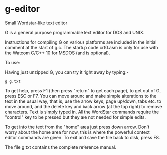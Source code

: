 # g-editor
Small Wordstar-like text editor

G is a general purpose programmable text editor for DOS and UNIX.

Instructions for compiling G on various platforms are included in the
initial  comment  at  the start of g.c.  The startup code crt0.asm is
only for use with the Watcom C/C++ 10 for MSDOS (and is optional).

To use:

Having just unzipped G, you can try it right away by typing:-

	g g.txt

To get help, press F1 (then press "return" to get each page),  to get
out  of  G,   press  ESC  or F7.  You can move around and make simple
alterations to the text in the usual way,  that is,   use  the  arrow
keys, page up/down, tabs etc.  to move around, and the delete key and
back arrow (at the top right) to remove characters.  Text  is  simply
typed  in.  All the WordStar commands require the "control" key to be
pressed but they are not needed for simple edits.

To get into the text from the "home"  area  just  press  down  arrow.
Don't  worry about the home area for now,  this is where the powerful
context editor commands are given.  To exit and save the file back to
disk, press F8.

The file g.txt contains the complete reference manual.

